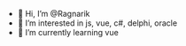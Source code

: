 - 👋 Hi, I’m @Ragnarik
- 👀 I’m interested in js, vue, c#, delphi, oracle
- 🌱 I’m currently learning vue

<!---
Ragnarik/Ragnarik is a ✨ special ✨ repository because its `README.md` (this file) appears on your GitHub profile.
You can click the Preview link to take a look at your changes.
--->
